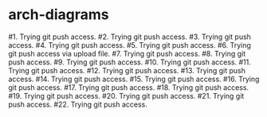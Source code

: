 # arch-diagrams

#1. Trying git push access.
#2. Trying git push access.
#3. Trying git push access.
#4. Trying git push access.
#5. Trying git push access.
#6. Trying git push access via upload file.
#7. Trying git push access.
#8. Trying git push access.
#9. Trying git push access.
#10. Trying git push access.
#11. Trying git push access.
#12. Trying git push access.
#13. Trying git push access.
#14. Trying git push access.
#15. Trying git push access.
#16. Trying git push access.
#17. Trying git push access.
#18. Trying git push access.
#19. Trying git push access.
#20. Trying git push access.
#21. Trying git push access.
#22. Trying git push access.
